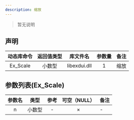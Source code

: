 ```yaml
---
description: 缩放
---
```


> 暂无说明



## 声明

|动态库命令   |   返回值类型   |   库文件名   |   参数量   | 备注 |
|:--:|:--:|:--:|:--:|:--:|
|Ex_Scale   |   小数型   |   libexdui.dll   |   1   |   缩放|



## 参数列表(Ex_Scale)

| 参数名 |  类型  | 参考 | 可空（NULL） | 备注 |
| :----: | :----: | :--: | :----------: | ---- |
|   n    | 小数型 |  -   |      ×       | -    |


